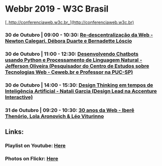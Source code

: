 # Webbr 2019 - W3C Brasil
[_http://conferenciaweb.w3c.br_](http://conferenciaweb.w3c.br)

### 30 de Outubro | 09:00 - 10:30: [Re-descentralização da Web - Newton Calegari, Débora Duarte e Bernadette Lóscio](/lectures/001.md)

### 30 de Outubro | 11:00 - 12:30: [Desenvolvendo Chatbots usando Python e Processamento de Linguagem Natural - Jefferson Oliveira (Pesquisador do Centro de Estudos sobre Tecnologias Web - Ceweb.br e Professor na PUC-SP)](/lectures/002.md)

### 30 de Outubro | 14:00 - 15:30: [Design Thinking em tempos de Inteligência Artificial - Natali Garcia (Design Lead na Accenture Interactive)](/lectures/003.md)

### 31 de Outubro | 09:20 - 10:30: [30 anos da Web - Iberê Thenório, Lola Aronovich & Léo Viturinno](/lectures/004.md)

## Links:
### Playlist on Youtube: [Here]()
### Photos on Flickr: [Here]()